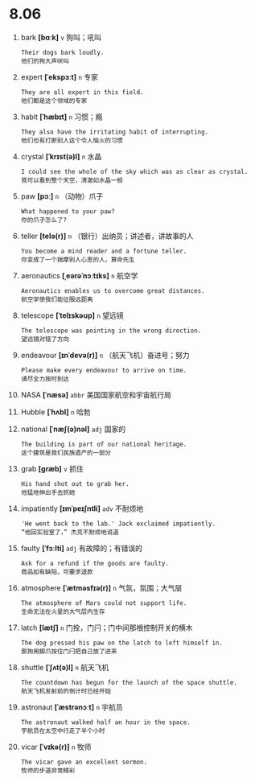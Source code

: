 # 8.06

1. bark **[bɑːk]** `v` 狗叫；吼叫

   ```
   Their dogs bark loudly.
   他们的狗大声吠叫
   ```

2. expert **[ˈekspɜːt]** `n` 专家

   ```
   They are all expert in this field.
   他们都是这个领域的专家
   ```

3. habit **[ˈhæbɪt]** `n` 习惯；瘾

   ```
   They also have the irritating habit of interrupting.
   他们也有打断别人这个令人恼火的习惯
   ```

4. crystal **[ˈkrɪst(ə)l]** `n` 水晶

   ```
   I could see the whole of the sky which was as clear as crystal.
   我可以看到整个天空，清澈如水晶一般
   ```

5. paw **[pɔː]** `n` （动物）爪子

   ```
   What happened to your paw?
   你的爪子怎么了?
   ```

6. teller **[telə(r)]** `n` （银行）出纳员；讲述者，讲故事的人

   ```
   You become a mind reader and a fortune teller.
   你变成了一个揣摩别人心思的人，算命先生
   ```

7. aeronautics **[ˌeərəˈnɔːtɪks]** `n` 航空学

   ```
   Aeronautics enables us to overcome great distances.
   航空学使我们能征服远距离
   ```

8. telescope **[ˈtelɪskəʊp]** `n` 望远镜

   ```
   The telescope was pointing in the wrong direction.
   望远镜对错了方向
   ```

9. endeavour **[ɪnˈdevə(r)]** `n` （航天飞机）奋进号；努力

   ```
   Please make every endeavour to arrive on time.
   请尽全力按时到达
   ```

10. NASA **[ˈnæsə]** `abbr` 美国国家航空和宇宙航行局

11. Hubble **[ˈhʌbl]** `n` 哈勃

12. national **[ˈnæʃ(ə)nəl]** `adj` 国家的

    ```
    The building is part of our national heritage.
    这个建筑是我们民族遗产的一部分
    ```

13. grab **[ɡræb]** `v` 抓住

    ```
    His hand shot out to grab her.
    他猛地伸出手去抓她
    ```

14. impatiently **[ɪmˈpeɪʃntli]** `adv` 不耐烦地

    ```
    'He went back to the lab.' Jack exclaimed impatiently.
    “他回实验室了，” 杰克不耐烦地说道
    ```

15. faulty **[ˈfɔːlti]** `adj` 有故障的；有错误的

    ```
    Ask for a refund if the goods are faulty.
    商品如有缺陷，可要求退款
    ```

16. atmosphere **[ˈætməsfɪə(r)]** `n` 气氛，氛围；大气层

    ```
    The atmosphere of Mars could not support life.
    生命无法在火星的大气层内生存
    ```

17. latch **[lætʃ]** `n` 门拴，门闩；门中间那根控制开关的横木

    ```
    The dog pressed his paw on the latch to left himself in.
    那狗用脚爪按住门闩把自己放了进来
    ```

18. shuttle **[ˈʃʌt(ə)l]** `n` 航天飞机

    ```
    The countdown has begun for the launch of the space shuttle.
    航天飞机发射前的倒计时已经开始
    ```

19. astronaut **[ˈæstrənɔːt]** `n` 宇航员

    ```
    The astronaut walked half an hour in the space.
    宇航员在太空中行走了半个小时
    ```

20. vicar **[ˈvɪkə(r)]** `n` 牧师
    ```
    The vicar gave an excellent sermon.
    牧师的步道非常精彩
    ```
